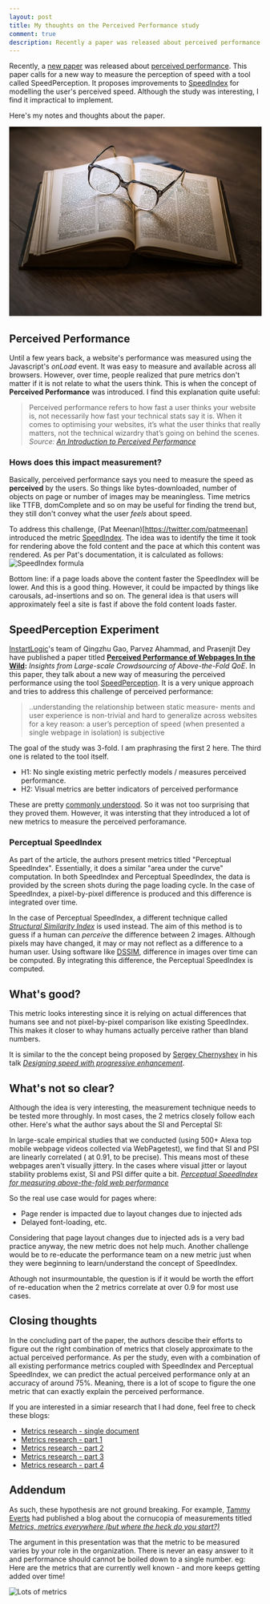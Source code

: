 ```yaml
---
layout: post
title: My thoughts on the Perceived Performance study
comment: true
description: Recently a paper was released about perceived performance around a new metric called SpeedPerception. Although interesting, it does not appear to be practical like SpeedIndex, TTFB or other metrics.
---
```

Recently, a [new paper](https://arxiv.org/abs/1704.01220) was released about [perceived performance](https://www.smashingmagazine.com/2015/09/why-performance-matters-the-perception-of-time/). This paper calls for a new way to measure the perception of speed with a tool called SpeedPerception. It proposes improvements to [SpeedIndex](https://sites.google.com/a/webpagetest.org/docs/using-webpagetest/metrics/speed-index) for modelling the user's perceived speed. Although the study was interesting, I find it impractical to implement.

Here's my notes and thoughts about the paper.

![open book](/images/book_open.jpg)

## Perceived Performance

Until a few years back, a website's performance was measured using the Javascript's _onLoad_ event. It was easy to measure and available across all browsers. However, over time, people realized that pure metrics don't matter if it is not relate to what the users think. This is when the concept of **Perceived Performance** was introduced. I find this explanation quite useful:


>Perceived performance refers to how fast a user thinks your website is, not necessarily how fast your technical stats say it is. When it comes to optimising your websites, it’s what the user thinks that really matters, not the technical wizardry that’s going on behind the scenes. <br />
_Source: [An Introduction to Perceived Performance](http://blog.teamtreehouse.com/perceived-performance)_

### Hows does this impact measurement?

Basically, perceived performance says you need to measure the speed as __perceived__ by the users. So things like bytes-downloaded, number of objects on page or number of images may be meaningless. Time metrics like TTFB, domComplete and so on may be useful for finding the trend but, they still don't convey what the user *feels* about speed.

To address this challenge, (Pat Meenan)[https://twitter.com/patmeenan] introduced the metric [SpeedIndex](https://sites.google.com/a/webpagetest.org/docs/using-webpagetest/metrics/speed-index). The idea was to identify the time it took for rendering above the fold content and the pace at which this content was rendered. As per Pat's documentation, it is calculated as follows:
![SpeedIndex formula](https://sites.google.com/a/webpagetest.org/docs/_/rsrc/1472780188199/using-webpagetest/metrics/speed-index/speedindexformula.png)

Bottom line: if a page loads above the content faster the SpeedIndex will be lower. And this is a good thing. However, it could be impacted by things like carousals, ad-insertions and so on. The general idea is that users will approximately feel a site is fast if above the fold content loads faster.

## SpeedPerception Experiment
[InstartLogic](https://www.instartlogic.com/)'s team of Qingzhu Gao, Parvez Ahammad, and Prasenjit Dey have published a paper titled __[Perceived Performance of Webpages In the Wild](https://arxiv.org/abs/1704.01220):__ *Insights from Large-scale Crowdsourcing of Above-the-Fold QoE*. In this paper, they talk about a new way of measuring the perceived performance using the tool [SpeedPerception](http://speedperception.meteorapp.com/). It is a very unique approach and tries to address this challenge of perceived performance:

>..understanding the relationship between static measure- ments and user experience is non-trivial and hard to generalize across websites for a key reason: a user’s perception of speed (when presented a single webpage in isolation) is subjective


The goal of the study was 3-fold. I am praphrasing the first 2 here. The third one is related to the tool itself.

* H1: No single existing metric perfectly models / measures perceived performance.
* H2: Visual metrics are better indicators of perceived performance

These are pretty [commonly understood](#addendum). So it was not too surprising that they proved them. However, it was intersting that they introduced a lot of new metrics to measure the perceived perforamance.

### Perceptual SpeedIndex
As part of the article, the authors present metrics titled "Perceptual SpeedIndex". Essentially, it does a similar "area under the curve" computation. In both SpeedIndex and Perceptual SpeedIndex, the data is provided by the screen shots during the page loading cycle. In the case of SpeedIndex, a pixel-by-pixel difference is produced and this difference is integrated over time.

In the case of Perceptual SpeedIndex, a different technique called *[Structural Similarity Index](https://ece.uwaterloo.ca/~z70wang/research/ssim/)* is used instead. The aim of this method is to guess if a human can _perceive_ the difference between 2 images. Although pixels may have changed, it may or may not reflect as a difference to a human user. Using software like [DSSIM](https://github.com/pornel/dssim), difference in images over time can be computed. By integrating this difference, the Perceptual SpeedIndex is computed.

## What's good?
This metric looks interesting since it is relying on actual differences that humans see and not pixel-by-pixel comparison like existing SpeedIndex. This makes it closer to whay humans actually perceive rather than bland numbers.

It is similar to the the concept being proposed by [Sergey Chernyshev](https://twitter.com/sergeyche) in his talk *[Designing speed with progressive enhancement](https://www.slideshare.net/SergeyChernyshev/designing-speed-with-progressive-enhancement-ny-web-performance-meetup-68078415)*.

## What's not so clear?
Although the idea is very interesting, the measurement technique needs to be tested more throughly. In most cases, the 2 metrics closely follow each other. Here's what the author says about the SI and Perceptal SI:

In large-scale empirical studies that we conducted (using 500+ Alexa top mobile webpage videos collected via WebPagetest), we find that SI and PSI are linearly correlated ( at 0.91, to be precise). This means most of these webpages aren't visually jittery. In the cases where visual jitter or layout stability problems exist, SI and PSI differ quite a bit.
_[Perceptual SpeedIndex for measuring above-the-fold web performance](https://www.instartlogic.com/blog/perceptual-speed-index-psi-measuring-above-fold-visual-performance-web-pages)_


So the real use case would for pages where:

* Page render is impacted due to layout changes due to injected ads
* Delayed font-loading, etc.

Considering that page layout changes due to injected ads is a very bad practice anyway, the new metric does not help much. Another challenge would be to re-educate the performance team on a new metric just when they were beginning to learn/understand the concept of SpeedIndex.

Athough not insurmountable, the question is if it would be worth the effort of re-education when the 2 metrics correlate at over 0.9 for most use cases.

## Closing thoughts
In the concluding part of the paper, the authors descibe their efforts to figure out the right combination of metrics that closely approximate to the actual perceived performance. As per the study, even with a combination of all existing performance metrics coupled with SpeedIndex and Perceptual SpeedIndex, we can predict the actual perceived performance only at an accuracy of around 75%. Meaning, there is a lot of scope to figure the one metric that can exactly explain the perceived performance.

If you are interested in a simiar research that I had done, feel free to check these blogs:

* [Metrics research - single document](https://community.akamai.com/docs/DOC-2021)
* [Metrics research - part 1](https://community.akamai.com/community/web-performance/blog/2015/05/11/what-web-performance-performance-metrics-do-i-track-part-1)
* [Metrics research - part 2](https://community.akamai.com/community/web-performance/blog/2015/05/11/what-web-performance-performance-metrics-do-i-track-part-2)
* [Metrics research - part 3](https://community.akamai.com/community/web-performance/blog/2015/05/11/what-web-performance-performance-metrics-do-i-track-part-3)
* [Metrics research - part 4](https://community.akamai.com/community/web-performance/blog/2015/05/11/what-web-performance-performance-metrics-do-i-track-part-4)


## Addendum
As such, these hypothesis are not ground breaking. For example, [Tammy Everts](https://www.soasta.com/blog/author/teverts/) had published a blog about the cornucopia of measurements titled *[Metrics, metrics everywhere (but where the heck do you start?)](https://www.soasta.com/blog/metrics-metrics-everywhere-but-where-the-heck-do-you-start/)*

The argument in this presentation was that the metric to be measured varies by your role in the organization. There is never an easy answer to it and performance should cannot be boiled down to a single number. eg: Here are the metrics that are currently well known - and more keeps getting added over time!

![Lots of metrics](https://www.soasta.com/wp-content/uploads/2015/05/metrics-grid2.png)